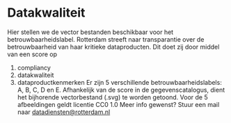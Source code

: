 # Datakwaliteit
Hier stellen we de vector bestanden beschikbaar voor het betrouwbaarheidslabel. 
Rotterdam streeft naar transparantie over de betrouwbaarheid van haar kritieke dataproducten. 
Dit doet zij door middel van een score op 
1.	compliancy 
2.	datakwaliteit 
3.	dataproductkenmerken 
Er zijn 5 verschillende betrouwbaarheidslabels: A, B, C, D en E.
Afhankelijk van de score in de gegevenscatalogus, dient het bijhorende vectorbestand (.svg) te worden getoond.
Voor de 5 afbeeldingen geldt licentie CC0 1.0
Meer info gewenst? Stuur een mail naar datadiensten@rotterdam.nl


